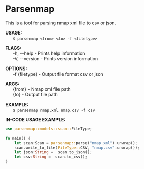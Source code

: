 # Parsenmap

This is a tool for parsing nmap xml file to csv or json.

**USAGE:** <br/>
&nbsp;&nbsp;&nbsp;&nbsp;&nbsp;&nbsp;`$ parsenmap <from> <to> -f <filetype>`

**FLAGS:** <br/>
&nbsp;&nbsp;&nbsp;&nbsp;&nbsp;&nbsp;-h, --help - Prints help information <br/>
&nbsp;&nbsp;&nbsp;&nbsp;&nbsp;&nbsp;-V, --version - Prints version information <br/>

**OPTIONS:** <br/>
&nbsp;&nbsp;&nbsp;&nbsp;&nbsp;&nbsp;-f {filetype} - Output file format csv or json

**ARGS:** <br/>
&nbsp;&nbsp;&nbsp;&nbsp;&nbsp;&nbsp;{from} - Nmap xml file path <br/>
&nbsp;&nbsp;&nbsp;&nbsp;&nbsp;&nbsp;{to} - Output file path

**EXAMPLE:** <br/>
&nbsp;&nbsp;&nbsp;&nbsp;&nbsp;&nbsp;`$ parsenmap nmap.xml nmap.csv -f csv`

**IN-CODE USAGE EXAMPLE:** <br/>

```rust
use parsenmap::models::scan::FileType;

fn main() {
    let scan:Scan = parsenmap::parse("nmap.xml").unwrap();
    scan.write_to_file(FileType::CSV, "nmap.csv".unwrap());
    let json:String =  scan.to_json();
    let csv:String =  scan.to_csv();
}
```
